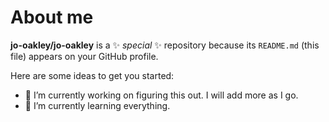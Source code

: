 # About me


**jo-oakley/jo-oakley** is a ✨ _special_ ✨ repository because its `README.md` (this file) appears on your GitHub profile.

Here are some ideas to get you started:

- 🔭 I’m currently working on figuring this out. I will add more as I go. 
- 🌱 I’m currently learning everything.


